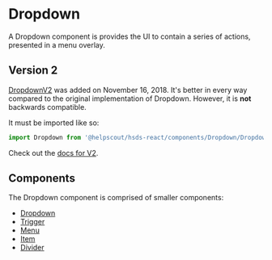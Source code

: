 # Dropdown

A Dropdown component is provides the UI to contain a series of actions, presented in a menu overlay.

## Version 2

[DropdownV2](./V2/docs/) was added on November 16, 2018. It's better in every way compared to the original implementation of Dropdown. However, it is **not** backwards compatible.

It must be imported like so:

```jsx
import Dropdown from '@helpscout/hsds-react/components/Dropdown/DropdownV2'
```

Check out the [docs for V2](./V2/docs/).

## Components

The Dropdown component is comprised of smaller components:

- [Dropdown](./docs/Dropdown.md)
- [Trigger](./docs/Trigger.md)
- [Menu](./docs/Menu.md)
- [Item](./docs/Item.md)
- [Divider](./docs/Divider.md)
